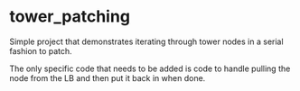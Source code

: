 # tower_patching

Simple project that demonstrates iterating through tower nodes in a serial fashion to patch. 

The only specific code that needs to be added is code to handle pulling the node from the LB and then put it back in when done.
